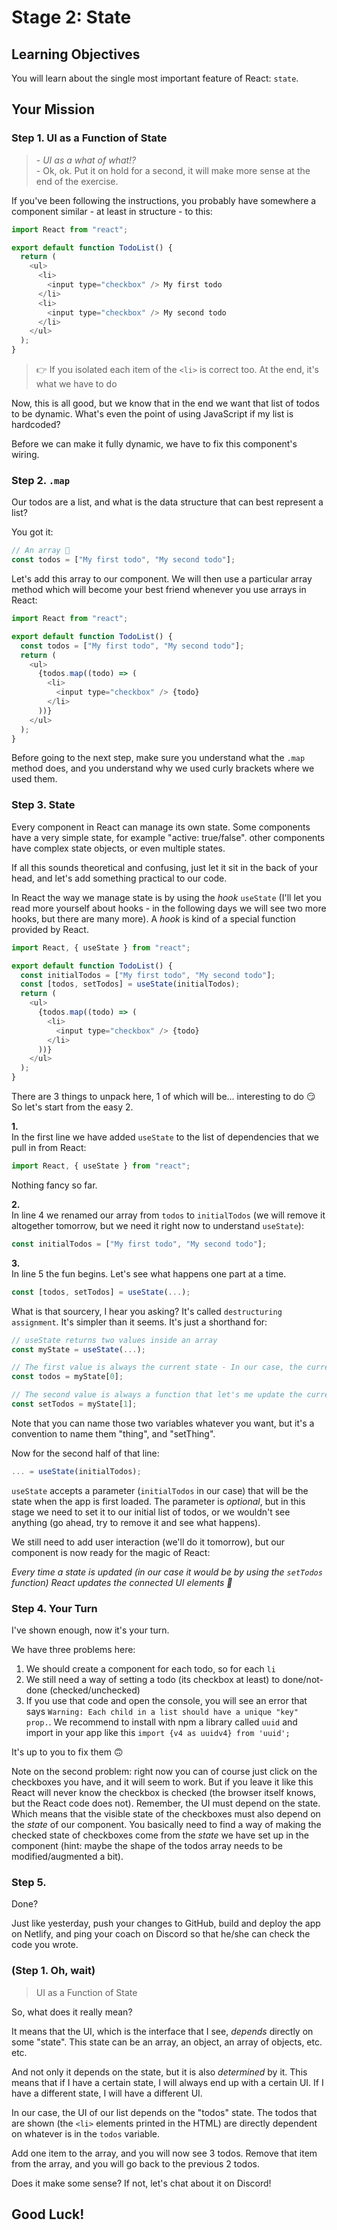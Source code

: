 # Stage 2: State

## Learning Objectives

You will learn about the single most important feature of React: `state`.

## Your Mission

### Step 1. UI as a Function of State

> \- _UI as a what of what!?_  
> \- Ok, ok. Put it on hold for a second, it will make more sense at the end of the exercise.

If you've been following the instructions, you probably have somewhere a component similar - at least in structure - to this:

```js
import React from "react";

export default function TodoList() {
  return (
    <ul>
      <li>
        <input type="checkbox" /> My first todo
      </li>
      <li>
        <input type="checkbox" /> My second todo
      </li>
    </ul>
  );
}
```

> 👉 If you isolated each item of the `<li>` is correct too. At the end, it's what we have to do

Now, this is all good, but we know that in the end we want that list of todos to be dynamic. What's even the point of using JavaScript if my list is hardcoded?

Before we can make it fully dynamic, we have to fix this component's wiring.

### Step 2. `.map`

Our todos are a list, and what is the data structure that can best represent a list?

You got it:

```js
// An array 🙌
const todos = ["My first todo", "My second todo"];
```

Let's add this array to our component. We will then use a particular array method which will become your best friend whenever you use arrays in React:

```js
import React from "react";

export default function TodoList() {
  const todos = ["My first todo", "My second todo"];
  return (
    <ul>
      {todos.map((todo) => (
        <li>
          <input type="checkbox" /> {todo}
        </li>
      ))}
    </ul>
  );
}
```

Before going to the next step, make sure you understand what the `.map` method does, and you understand why we used curly brackets where we used them.

### Step 3. State

Every component in React can manage its own state. Some components have a very simple state, for example "active: true/false". other components have complex state objects, or even multiple states.

If all this sounds theoretical and confusing, just let it sit in the back of your head, and let's add something practical to our code.

In React the way we manage state is by using the _hook_ `useState` (I'll let you read more yourself about hooks - in the following days we will see two more hooks, but there are many more). A _hook_ is kind of a special function provided by React.

```js
import React, { useState } from "react";

export default function TodoList() {
  const initialTodos = ["My first todo", "My second todo"];
  const [todos, setTodos] = useState(initialTodos);
  return (
    <ul>
      {todos.map((todo) => (
        <li>
          <input type="checkbox" /> {todo}
        </li>
      ))}
    </ul>
  );
}
```

There are 3 things to unpack here, 1 of which will be... interesting to do 😏  
So let's start from the easy 2.

**1.**  
In the first line we have added `useState` to the list of dependencies that we pull in from React:

```js
import React, { useState } from "react";
```

Nothing fancy so far.

**2.**  
In line 4 we renamed our array from `todos` to `initialTodos` (we will remove it altogether tomorrow, but we need it right now to understand `useState`):

```js
const initialTodos = ["My first todo", "My second todo"];
```

**3.**  
In line 5 the fun begins. Let's see what happens one part at a time.

```js
const [todos, setTodos] = useState(...);
```

What is that sourcery, I hear you asking? It's called `destructuring assignment`. It's simpler than it seems. It's just a shorthand for:

```js
// useState returns two values inside an array
const myState = useState(...);

// The first value is always the current state - In our case, the current list of todos
const todos = myState[0];

// The second value is always a function that let's me update the current state
const setTodos = myState[1];
```

Note that you can name those two variables whatever you want, but it's a convention to name them "thing", and "setThing".

Now for the second half of that line:

```js
... = useState(initialTodos);
```

`useState` accepts a parameter (`initialTodos` in our case) that will be the state when the app is first loaded. The parameter is _optional_, but in this stage we need to set it to our initial list of todos, or we wouldn't see anything (go ahead, try to remove it and see what happens).

We still need to add user interaction (we'll do it tomorrow), but our component is now ready for the magic of React:

_Every time a state is updated (in our case it would be by using the `setTodos` function) React updates the connected UI elements 🥳_

### Step 4. Your Turn

I've shown enough, now it's your turn.

We have three problems here:

1. We should create a component for each todo, so for each `li`
1. We still need a way of setting a todo (its checkbox at least) to done/not-done (checked/unchecked)
1. If you use that code and open the console, you will see an error that says `Warning: Each child in a list should have a unique "key" prop.`. We recommend to install with npm a library called `uuid` and import in your app like this `import {v4 as uuidv4} from 'uuid';`

It's up to you to fix them 🙃

Note on the second problem: right now you can of course just click on the checkboxes you have, and it will seem to work. But if you leave it like this React will never know the checkbox is checked (the browser itself knows, but the React code does not). Remember, the UI must depend on the state. Which means that the visible state of the checkboxes must also depend on the _state_ of our component. You basically need to find a way of making the checked state of checkboxes come from the _state_ we have set up in the component (hint: maybe the shape of the todos array needs to be modified/augmented a bit).

### Step 5.

Done?

Just like yesterday, push your changes to GitHub, build and deploy the app on Netlify, and ping your coach on Discord so that he/she can check the code you wrote.

### (Step 1. Oh, wait)

> UI as a Function of State

So, what does it really mean?

It means that the UI, which is the interface that I see, _depends_ directly on some "state". This state can be an array, an object, an array of objects, etc. etc.

And not only it depends on the state, but it is also _determined_ by it. This means that if I have a certain state, I will always end up with a certain UI. If I have a different state, I will have a different UI.

In our case, the UI of our list depends on the "todos" state. The todos that are shown (the `<li>` elements printed in the HTML) are directly dependent on whatever is in the `todos` variable.

Add one item to the array, and you will now see 3 todos. Remove that item from the array, and you will go back to the previous 2 todos.

Does it make some sense? If not, let's chat about it on Discord!

## Good Luck!
